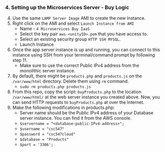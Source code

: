 ### 4. Setting up the Microservices Server - Buy Logic

4. Use the same `LAMP Server Image` AMI to create the new instance.
5. Right click on the AMI and select `Launch Instance from AMI`
	- Name - `4 Microservices Buy IaaS`
	- Select the key pair `aws-<unityID>.pem` that you have access to.
	- Select an existing security group `HTTP SSH MYSQL`.
	- Launch Instance
6. Once the app server instance is up and running, you can connect to this instance using SSH from your terminal/command prompt by following step 11.   
	- Make sure to use the correct Public IPv4 address from the monolithic server instance.  
7. By default, there might be `products.php` and `products.js` on the `/var/www/html` directory. Delete them using `rm` command.
	- `sudo rm products.php products.js`
8. From this repo, copy the script: `buyProducts.php` to the location `/var/www/html/` at the web server instance you created above. Now, you can send HTTP requests to `buyProducts.php` at over the Internet.  
9. Make the following modifications in products.php:  
	- Server name should be the Public IPv4 address of your Database server instance. You can find it from the AWS console.
	- `$servername = "<database-public-IPv4-address>";` 
	- `$username = "csc547"`  
	- `$password = "csc547cloud"`  
	- `$database = "Products"`  
	- `$port = '3306';`  
